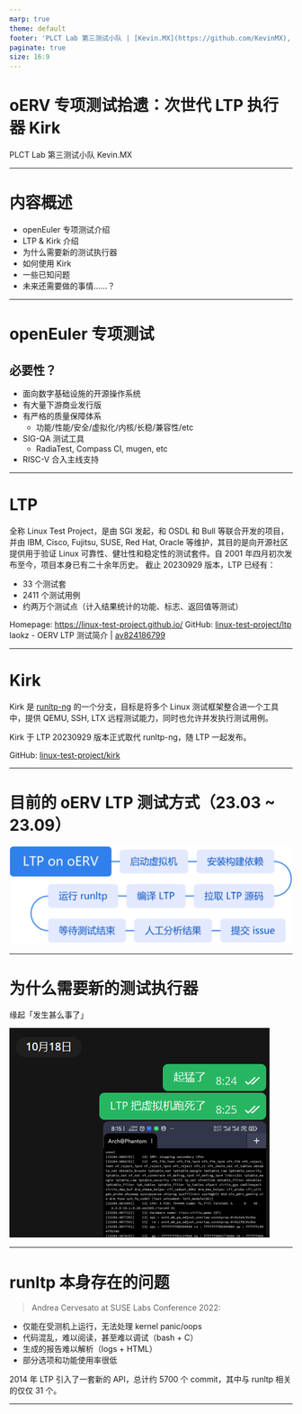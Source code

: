 ```yaml
---
marp: true
theme: default
footer: 'PLCT Lab 第三测试小队 | [Kevin.MX](https://github.com/KevinMX), CC-BY 4.0'
paginate: true
size: 16:9
---
```


# oERV 专项测试拾遗：次世代 LTP 执行器 Kirk

PLCT Lab 第三测试小队 Kevin.MX

<!-- _footer: "" -->

---

# 内容概述

- openEuler 专项测试介绍
- LTP & Kirk 介绍
- 为什么需要新的测试执行器
- 如何使用 Kirk
- 一些已知问题
- 未来还需要做的事情……？

---

# openEuler 专项测试

## 必要性？

- 面向数字基础设施的开源操作系统
- 有大量下游商业发行版
- 有严格的质量保障体系
    - 功能/性能/安全/虚拟化/内核/长稳/兼容性/etc
- SIG-QA 测试工具 
    - RadiaTest, Compass CI, mugen, etc
- RISC-V 合入主线支持

---

# LTP

全称 Linux Test Project，是由 SGI 发起，和 OSDL 和 Bull 等联合开发的项目，并由 IBM, Cisco, Fujitsu, SUSE, Red Hat, Oracle 等维护，其目的是向开源社区提供用于验证 Linux 可靠性、健壮性和稳定性的测试套件。自 2001 年四月初次发布至今，项目本身已有二十余年历史。
截止 20230929 版本，LTP 已经有：

- 33 个测试套
- 2411 个测试用例
- 约两万个测试点（计入结果统计的功能、标志、返回值等测试）

Homepage: https://linux-test-project.github.io/
GitHub: [linux-test-project/ltp](https://github.com/linux-test-project/ltp)
laokz - OERV LTP 测试简介 | [av824186799](https://www.bilibili.com/video/av824186799)

---

# Kirk

Kirk 是 [runltp-ng](https://github.com/linux-test-project/runltp-ng) 的一个分支，目标是将多个 Linux 测试框架整合进一个工具中，提供 QEMU, SSH, LTX 远程测试能力，同时也允许并发执行测试用例。

Kirk 于 LTP 20230929 版本正式取代 runltp-ng，随 LTP 一起发布。

GitHub: [linux-test-project/kirk](https://github.com/linux-test-project/kirk)

---

# 目前的 oERV LTP 测试方式（23.03 ~ 23.09）

![LTP-on-oERV](images/LTP_on_oERV.png)

---

# 为什么需要新的测试执行器

缘起「发生甚么事了」

![WTF](images/LTP_WTF_1.png)

---

# runltp 本身存在的问题

<!-- _paginate: false -->
<!-- footer: '' -->

> Andrea Cervesato at SUSE Labs Conference 2022:

- 仅能在受测机上运行，无法处理 kernel panic/oops
- 代码混乱，难以阅读，甚至难以调试（bash + C）
- 生成的报告难以解析（logs + HTML）
- 部分选项和功能使用率很低

2014 年 LTP 引入了一套新的 API，总计约 5700 个 commit，其中与 runltp 相关的仅仅 31 个。

---

